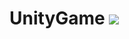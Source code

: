 # UnityGame <img src="https://img.shields.io/badge/unity%20-%23000000.svg?&style=for-the-badge&logo=unity&logoColor=white"/>
